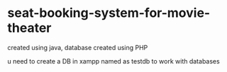 # seat-booking-system-for-movie-theater
created using java, database created using PHP

u need to create a DB in xampp named as testdb to work with databases
